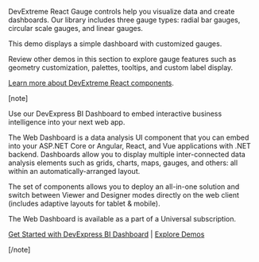 DevExtreme React Gauge controls help you visualize data and create dashboards. Our library includes three gauge types: radial bar gauges, circular scale gauges, and linear gauges. 
<!--split-->

This demo displays a simple dashboard with customized gauges. 

Review other demos in this section to explore gauge features such as geometry customization, palettes, tooltips, and custom label display.

[Learn more about DevExtreme React components](/Documentation/Guide/React_Components/DevExtreme_React_Components/). 

[note]

Use our DevExpress BI Dashboard to embed interactive business intelligence into your next web app.

The Web Dashboard is a data analysis UI component that you can embed into your ASP.NET Core or Angular, React, and Vue applications with .NET backend. Dashboards allow you to display multiple inter-connected data analysis elements such as grids, charts, maps, gauges, and others: all within an automatically-arranged layout.

The set of components allows you to deploy an all-in-one solution and switch between Viewer and Designer modes directly on the web client (includes adaptive layouts for tablet & mobile).

The Web Dashboard is available as a part of a Universal subscription.

[Get Started with DevExpress BI Dashboard](https://docs.devexpress.com/Dashboard/115955/web-dashboard) | [Explore Demos](https://demos.devexpress.com/Dashboard/)

[/note]